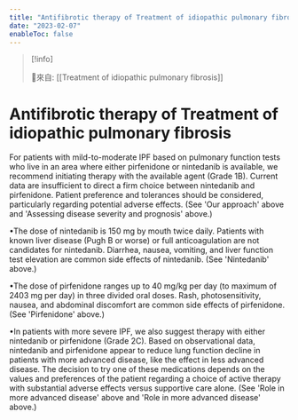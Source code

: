 ```yaml
---
title: "Antifibrotic therapy of Treatment of idiopathic pulmonary fibrosis"
date: "2023-02-07"
enableToc: false
---
```


> [!info]
>
> 🌱來自: [[Treatment of idiopathic pulmonary fibrosis]]

# Antifibrotic therapy of Treatment of idiopathic pulmonary fibrosis
For patients with mild-to-moderate IPF based on pulmonary function tests who live in an area where either pirfenidone or nintedanib is available, we recommend initiating therapy with the available agent (Grade 1B). Current data are insufficient to direct a firm choice between nintedanib and pirfenidone. Patient preference and tolerances should be considered, particularly regarding potential adverse effects. (See 'Our approach' above and 'Assessing disease severity and prognosis' above.)

•The dose of nintedanib is 150 mg by mouth twice daily. Patients with known liver disease (Pugh B or worse) or full anticoagulation are not candidates for nintedanib. Diarrhea, nausea, vomiting, and liver function test elevation are common side effects of nintedanib. (See 'Nintedanib' above.)

•The dose of pirfenidone ranges up to 40 mg/kg per day (to maximum of 2403 mg per day) in three divided oral doses. Rash, photosensitivity, nausea, and abdominal discomfort are common side effects of pirfenidone. (See 'Pirfenidone' above.)

•In patients with more severe IPF, we also suggest therapy with either nintedanib or pirfenidone (Grade 2C). Based on observational data, nintedanib and pirfenidone appear to reduce lung function decline in patients with more advanced disease, like the effect in less advanced disease. The decision to try one of these medications depends on the values and preferences of the patient regarding a choice of active therapy with substantial adverse effects versus supportive care alone. (See 'Role in more advanced disease' above and 'Role in more advanced disease' above.)

